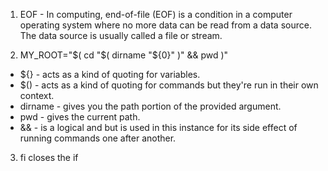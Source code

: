 1. EOF - In computing, end-of-file (EOF) is a condition in a computer operating system where no more data can be read from a data source. The data source is usually called a file or stream.


2. MY_ROOT="$( cd "$( dirname "${0}" )" && pwd )"

- ${} - acts as a kind of quoting for variables.
- $() - acts as a kind of quoting for commands but they're run in their own context.
- dirname - gives you the path portion of the provided argument.
- pwd - gives the current path.
- && - is a logical and but is used in this instance for its side effect of running commands one after another.

3. fi closes the if
